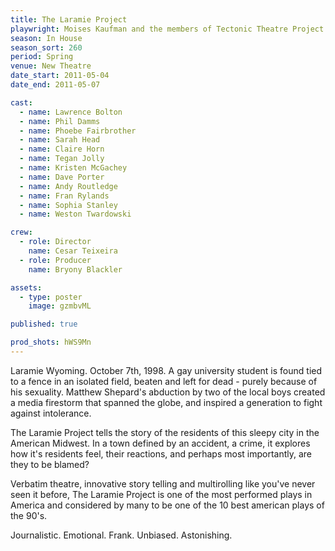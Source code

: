 ```yaml
---
title: The Laramie Project
playwright: Moises Kaufman and the members of Tectonic Theatre Project
season: In House
season_sort: 260
period: Spring
venue: New Theatre
date_start: 2011-05-04
date_end: 2011-05-07

cast:
  - name: Lawrence Bolton
  - name: Phil Damms
  - name: Phoebe Fairbrother
  - name: Sarah Head
  - name: Claire Horn
  - name: Tegan Jolly
  - name: Kristen McGachey
  - name: Dave Porter
  - name: Andy Routledge
  - name: Fran Rylands
  - name: Sophia Stanley
  - name: Weston Twardowski

crew:
  - role: Director
    name: Cesar Teixeira
  - role: Producer
    name: Bryony Blackler

assets:
  - type: poster
    image: gzmbvML

published: true

prod_shots: hWS9Mn
---
```


Laramie Wyoming. October 7th, 1998. A gay university student is found tied to a fence in an isolated field, beaten and left for dead - purely because of his sexuality. Matthew Shepard's abduction by two of the local boys created a media firestorm that spanned the globe, and inspired a generation to fight against intolerance.

The Laramie Project tells the story of the residents of this sleepy city in the American Midwest. In a town defined by an accident, a crime, it explores how it's residents feel, their reactions, and perhaps most importantly, are they to be blamed?

Verbatim theatre, innovative story telling and multirolling like you've never seen it before, The Laramie Project is one of the most performed plays in America and considered by many to be one of the 10 best american plays of the 90's.

Journalistic. Emotional. Frank. Unbiased. Astonishing.
